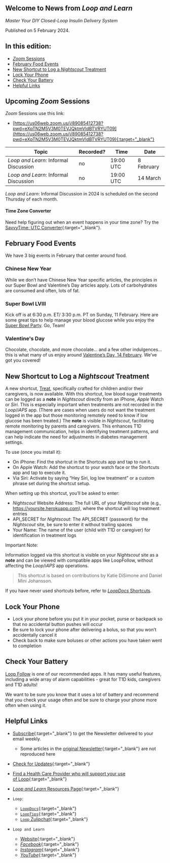 ## Welcome to News from&nbsp;_<span translate="no">Loop and Learn</span>_

_Master Your DIY Closed-Loop Insulin Delivery System_

Published on 5 February 2024.

## In this edition:

* [*Zoom* Sessions](#upcoming-zoom-sessions)
* [February Food Events](#february-food-events)
* [New Shortcut to Log a *Nightscout* Treatment](#new-shortcut-to-log-a-nightscout-treatment)
* [Lock Your Phone](#lock-your-phone)
* [Check Your Battery](#check-your-battery)
* [Helpful Links](#helpful-links)

## Upcoming *Zoom* Sessions

*Zoom* Sessions use this link:

* [https://us06web.zoom.us/j/89085412738?pwd=eXpTN2M5V3M0TEVJQktmVldBTVRYUT09](https://us06web.zoom.us/j/89085412738?pwd=eXpTN2M5V3M0TEVJQktmVldBTVRYUT09){:target="_blank"}

| Topic | Recorded? | Time | Date |
| - | - | - | - |
| _<span translate="no">Loop and Learn</span>_: Informal Discussion | no | 19:00 UTC | 8 February |
| _<span translate="no">Loop and Learn</span>_: Informal Discussion | no | 19:00 UTC | 14 March |

_<span translate="no">Loop and Learn</span>_: Informal Discussion in 2024 is scheduled on the second Thursday of each month.

#### Time Zone Converter

Need help figuring out when an event happens in your time zone? Try the [SavvyTime: UTC Converter](https://savvytime.com/converter/utc){:target="_blank"}.

## February Food Events

We have 3 big events in February that center around food.

### Chinese New Year

While we don’t have Chinese New Year specific articles, the principles in our Super Bowl and Valentine’s Day articles apply. Lots of carbohydrates are consumed and often, lots of fat.

### Super Bowl LVIII

Kick off is at 6:30 p.m. ET/ 3:30 p.m. PT on Sunday, 11 February. Here are some great tips to help manage your blood glucose while you enjoy the [Super Bowl Party](https://www.loopandlearn.org/big-game/). Go, Team!

### Valentine's Day

Chocolate, chocolate, and more chocolate... and a few other indulgences... this is what many of us enjoy around [Valentine’s Day, 14 February](https://www.loopandlearn.org/vday/). We’ve got you covered!

## New Shortcut to Log a *Nightscout* Treatment

A new shortcut, [Treat](https://www.icloud.com/shortcuts/d757898ce5284de08bcc39cbe07aee3d?fbclid=IwAR0HnlJPAxZtJK3XYDpTxCo1-DDlsUCTwrnc03pGAS_4fDt9goNBYLgQKhk), specifically crafted for children and/or their caregivers, is now available. With this shortcut, low blood sugar treatments can be logged as a **note** in *Nightscout* directly from an iPhone, *Apple* Watch or *Siri*. This is especially important when treatments are not recorded in the *Loop*/*iAPS* app. (There are cases when users do not want the treatment logged in the app but those monitoring remotely need to know if low glucose has been treated.) The **note** is visible in *Nightscout*, facilitating remote monitoring by parents and caregivers. This enhances T1D management communication, helps in identifying treatment patterns, and can help indicate the need for adjustments in diabetes management settings.

To use (once you install it):

* On iPhone: Find the shortcut in the Shortcuts app and tap to run it.
* On Apple Watch: Add the shortcut to your watch face or the Shortcuts app and tap to execute it.
* Via Siri: Activate by saying “Hey Siri, log low treatment” or a custom phrase set during the shortcut setup.

When setting up this shortcut, you’ll be asked to enter:

* *Nightscout* Website Address: The full URL of your *Nightscout* site (e.g., https://yoursite.herokuapp.com), where the shortcut will log treatment entries
* API_SECRET for *Nightscout*: The API_SECRET (password) for the *Nightscout* site, be sure to enter it without trailing spaces
* Your Name: The name of the user (child with T1D or caregiver) for identification in treatment logs

Important Note:

Information logged via this shortcut is visible on your *Nightscout* site as a **note** and can be viewed with compatible apps like LoopFollow, without affecting the *Loop*/*iAPS* app operations.

> This shortcut is based on contributions by Katie DiSimone and Daniel Mini Johansson.

If you have never used shortcuts before, refer to [*LoopDocs* Shortcuts](https://loopkit.github.io/loopdocs/nightscout/remote-commands/#shortcuts).

## Lock Your Phone

* Lock your phone before you put it in your pocket, purse or backpack so that no accidental button pushes will occur
* Be sure to lock your phone after delivering a bolus, so that you won’t accidentally cancel it
* Check back to make sure boluses or other actions you have taken went to completion

## Check Your Battery

[Loop Follow](https://www.loopandlearn.org/loop-follow/) is one of our recommended apps. It has many useful features, including a wide array of alarm capabilities - great for T1D kids, caregivers and T1D adults! 

We want to be sure you know that it uses a lot of battery and recommend that you check your usage often and be sure to charge your phone more often when using it.

## Helpful Links

* [Subscribe](https://www.loopandlearn.org/newsletter-signup/){:target="_blank"} to get the Newsletter delivered to your email weekly.
    * Some articles in the [original Newsletter](https://www.loopandlearn.org/2022/10/19/loop-and-learn-newsletter/){:target="_blank"} are not reproduced here
* [Check for Updates](https://www.loopandlearn.org/version-updates/){:target="_blank"}
* [Find a Health Care Provider who will support your use of&nbsp;<span translate="no">Loop</span>](https://www.loopandlearn.org/hcp-recommendations/){:target="_blank"}
* [_<span translate="no">Loop and Learn</span>_&nbsp;Resources Page](https://www.loopandlearn.org/resources/){:target="_blank"}
* <code>Loop</code>:
    * [`LoopDocs`](https://loopkit.github.io/loopdocs/){:target="_blank"}
    * [`LoopTips`](https://loopkit.github.io/looptips/){:target="_blank"}
    * [`Loop` Zulipchat](https://loop.zulipchat.com/){:target="_blank"}
  
* <code>Loop and Learn</code>
    * [Website](https://www.loopandlearn.org/){:target="_blank"}
    * [*Facebook*](https://www.facebook.com/groups/LOOPandLEARN){:target="_blank"}
    * [*Instagram*](https://www.instagram.com/loopandlearn/){:target="_blank"}
    * [*YouTube*](https://www.youtube.com/c/loopandlearn){:target="_blank"}
